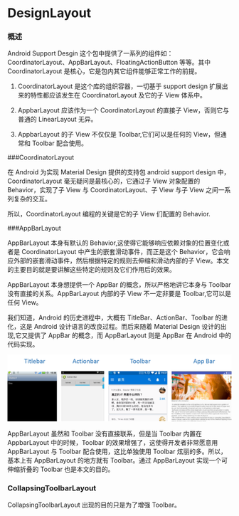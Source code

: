 # DesignLayout

### 概述

Android Support Desgin 这个包中提供了一系列的组件如：CoordinatorLayout、AppBarLayout、FloatingActionButton 等等。其中 CoordinatorLayout 是核心，它是包内其它组件能够正常工作的前提。

1. CoordinatorLayout 是这个库的组织容器，一切基于 support design 扩展出来的特性都应该发生在 CoordinatorLayout 及它的子 View 体系中。

2. AppbarLayout 应该作为一个 CoordinatorLayout 的直接子 View，否则它与普通的 LinearLayout 无异。

3. AppbarLayout 的子 View 不仅仅是 Toolbar,它们可以是任何的 View，但通常和 Toolbar 配合使用。

###CoordinatorLayout

在 Android 为实现 Material Design 提供的支持包 android support design 中，CoordinatorLayout 毫无疑问是最核心的，它通过子 View 对象配置的 Behavior，实现了子 View 与 CoordinatorLayout、子 View 与子 View 之间一系列复杂的交互。

所以，CoordinatorLayout 编程的关键是它的子 View 们配置的 Behavior.

###AppBarLayout

AppBarLayout 本身有默认的 Behavior,这使得它能够响应依赖对象的位置变化或者是 CoordinatorLayout 中产生的嵌套滑动事件，而正是这个 Behavior，它会响应外部的嵌套滑动事件，然后根据特定的规则去伸缩和滑动内部的子 View。本文的主要目的就是要讲解这些特定的规则及它们作用后的效果。

AppBarLayout 本身想提供一个 AppBar 的概念，所以严格地讲它本身与 Toolbar 没有直接的关系。AppBarLayout 内部的子 View 不一定非要是 Toolbar,它可以是任何 View。

我们知道，Android 的历史进程中，大概有 TitleBar、ActionBar、Toolbar 的进化，这是 Android 设计语言的改良过程。而后来随着 Material Design 设计的出现,它又提供了 AppBar 的概念，而 AppBarLayout 则是 AppBar 在 Android 中的代码实现。 

![image](./images/appbar.png)

AppBarLayout 虽然和 Toolbar 没有直接联系，但是当 Toolbar 内置在 AppbarLayout 中的时候，Toolbar 的效果增强了，这使得开发者非常愿意用 AppBarLayout 与 Toolbar 配合使用，这比单独使用 Toolbar 炫丽的多。所以，基本上有 AppBarLayout 的地方就有 Toolbar。通过 AppBarLayout 实现一个可伸缩折叠的 Toolbar 也是本文的目的。

### CollapsingToolbarLayout

CollapsingToolbarLayout 出现的目的只是为了增强 Toolbar。